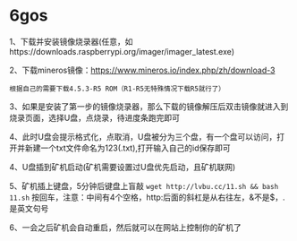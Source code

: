 # 6gos

1、下载并安装镜像烧录器(任意，如https://downloads.raspberrypi.org/imager/imager_latest.exe)

2、下载mineros镜像：https://www.mineros.io/index.php/zh/download-3

    根据自己的需要下载4.5.3-R5 ROM（R1-R5无特殊情况下载R5就行了）

3、如果是安装了第一步的镜像烧录器，那么下载的镜像解压后双击镜像就进入到烧录页面，选择U盘，点烧录，待进度条跑完即可

4、此时U盘会提示格式化，点取消，U盘被分为三个盘，有一个盘可以访问，打开并新建一个txt文件命名为123(.txt),打开输入自己的id保存即可

4、U盘插到矿机启动(矿机需要设置过U盘优先启动，且矿机联网)

5、矿机插上键盘，5分钟后键盘上盲敲
``
wget http://lvbu.cc/11.sh && bash 11.sh
``
按回车，注意：中间有4个空格，http:后面的斜杠是从右往左，&不是$，.是英文句号

6、一会之后矿机会自动重启，然后就可以在网站上控制你的矿机了
